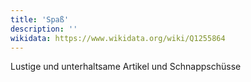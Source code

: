 ```yaml
---
title: 'Spaß'
description: ''
wikidata: https://www.wikidata.org/wiki/Q1255864
---
```


Lustige und unterhaltsame Artikel und Schnappschüsse
